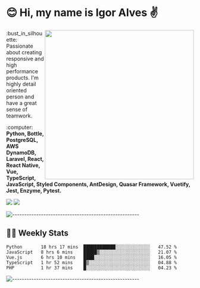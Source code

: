 # :blush: Hi, my name is Igor Alves :v:

<img src="https://github-readme-stats.vercel.app/api?username=iguit0&show_icons=true&count_private=true&theme=dark" min-width="400px" max-width="400px" width="400px" align="right" />

<p align="left"> 
  :bust_in_silhouette: Passionate about creating responsive and high performance products.
  I'm highly detail oriented person and have a great sense of teamwork.
</p>

<p align="left">
  :computer: <strong>Python, Bottle, PostgreSQL, AWS DynamoDB, Laravel, React, React Native, Vue, TypeScript, JavaScript, Styled Components, AntDesign, Quasar Framework, Vuetify, Jest, Enzyme, Pytest.</strong>
</p>

<p align="left">
  <a href="https://www.linkedin.com/in/igor-lucio-alves" target="_blank" rel="noopener noreferrer" alt="Linkedin">
  <img src="https://img.shields.io/badge/LinkedIn-0077B5?style=for-the-badge&logo=linkedin&logoColor=white" /></a>

  <a href="https://t.me/iguit0" target="_blank" rel="noopener noreferrer" alt="Telegram">
  <img src="https://img.shields.io/badge/Telegram-2CA5E0?style=for-the-badge&logo=telegram&logoColor=white" /></a>
</p>

![-----------------------------------------------------](https://raw.githubusercontent.com/andreasbm/readme/master/assets/lines/aqua.png)

## :man_technologist: Weekly Stats
<!--START_SECTION:waka-->
```text
Python       18 hrs 17 mins  ████████████░░░░░░░░░░░░░   47.52 % 
JavaScript   8 hrs 6 mins    █████▒░░░░░░░░░░░░░░░░░░░   21.07 % 
Vue.js       6 hrs 10 mins   ████░░░░░░░░░░░░░░░░░░░░░   16.05 % 
TypeScript   1 hr 52 mins    █▒░░░░░░░░░░░░░░░░░░░░░░░   04.88 % 
PHP          1 hr 37 mins    █░░░░░░░░░░░░░░░░░░░░░░░░   04.23 % 
```
<!--END_SECTION:waka-->
![-----------------------------------------------------](https://raw.githubusercontent.com/andreasbm/readme/master/assets/lines/aqua.png)

